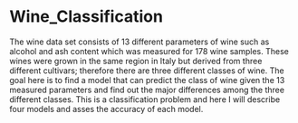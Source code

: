 # Wine_Classification
The wine data set consists of 13 different parameters of wine such as alcohol and ash content which was measured for 178 wine samples. These wines were grown in the same region in Italy but derived from three different cultivars; therefore there are three different classes of wine. The goal here is to find a model that can predict the class of wine given the 13 measured parameters and find out the major differences among the three different classes. This is a classification problem and here I will describe four models and asses the accuracy of each model.
